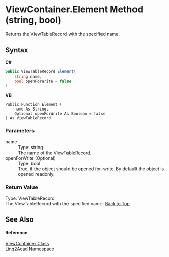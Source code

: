 # ViewContainer.Element Method (string, bool)
 

Returns the ViewTableRecord with the specified name.

## Syntax

**C#**<br />
``` C#
public ViewTableRecord Element(
	string name,
	bool openForWrite = false
)
```

**VB**<br />
``` VB
Public Function Element ( 
	name As String,
	Optional openForWrite As Boolean = false
) As ViewTableRecord
```


### Parameters
<dl><dt>name</dt><dd>Type: string<br />The name of the ViewTableRecord.</dd><dt>openForWrite (Optional)</dt><dd>Type: bool<br />True, if the object should be opened for-write. By default the object is opened readonly.</dd></dl>

### Return Value
Type: ViewTableRecord<br />The ViewTableRecord with the specified name.
<a href="#ViewContainerElement-Method-string-bool">Back to Top</a>

## See Also


#### Reference
<a href="T_Linq2Acad_ViewContainer.md#ViewContainer-Class">ViewContainer Class</a><br /><a href="N_Linq2Acad.md#Linq2Acad-Namespace">Linq2Acad Namespace</a><br />
